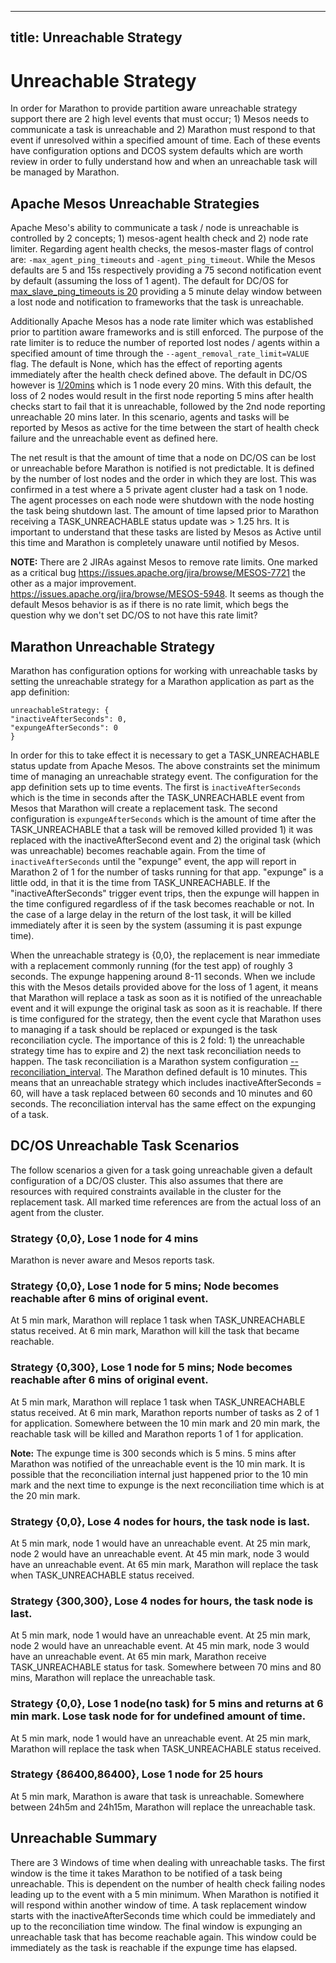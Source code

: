 
---
title: Unreachable Strategy
---

# Unreachable Strategy

In order for Marathon to provide partition aware unreachable strategy support there are 2 high level events that must occur; 1) Mesos needs to communicate a task is unreachable and 2) Marathon must respond to that event if unresolved within a specified amount of time. Each of these events have configuration options and DCOS system defaults which are worth review in order to fully understand how and when an unreachable task will be managed by Marathon.

## Apache Mesos Unreachable Strategies

Apache Meso's ability to communicate a task / node is unreachable is controlled by 2 concepts; 1) mesos-agent health check and 2) node rate limiter. Regarding agent health checks, the mesos-master flags of control are:
`-max_agent_ping_timeouts` and `-agent_ping_timeout`. While the Mesos defaults are 5 and 15s respectively providing a 75 second notification event by default (assuming the loss of 1 agent). The default for DC/OS for [max_slave_ping_timeouts is 20](https://github.com/dcos/dcos/blob/9cc6ab28060545cd203c09aa7fa1b9456773d080/gen/dcos-config.yaml#L449)
providing a 5 minute delay window between a lost node and notification to frameworks that the task is unreachable.

Additionally Apache Mesos has a node rate limiter which was established prior to partition aware frameworks and is still enforced. The purpose of the rate limiter is to reduce the number of reported lost nodes / agents within a specified amount of time through the `--agent_removal_rate_limit=VALUE` flag. The default is None, which has the effect of reporting agents immediately after the health check defined above. The default in DC/OS however is [1/20mins](https://github.com/dcos/dcos/blob/9cc6ab28060545cd203c09aa7fa1b9456773d080/gen/dcos-config.yaml#L442)
which is 1 node every 20 mins. With this default, the loss of 2 nodes would result in the first node reporting 5 mins after health checks start to fail that it is unreachable, followed by the 2nd node reporting unreachable 20 mins later. In this scenario, agents and tasks will be reported by Mesos as active for the time between the start of health check failure and the unreachable event as defined here.

The net result is that the amount of time that a node on DC/OS can be lost or unreachable before Marathon is notified is not predictable. It is defined by the number of lost nodes and the order in which they are lost. This was confirmed in a test where a 5 private agent cluster had a task on 1 node. The agent processes on each node were shutdown with the node hosting the task being shutdown last. The amount of time lapsed prior to Marathon receiving a TASK_UNREACHABLE status update was > 1.25 hrs. It is important to understand that these tasks are listed by Mesos as Active until this time and Marathon is completely unaware until notified by Mesos.

**NOTE:**
There are 2 JIRAs against Mesos to remove rate limits. One marked as a critical bug https://issues.apache.org/jira/browse/MESOS-7721
the other as a major improvement. https://issues.apache.org/jira/browse/MESOS-5948. It seems as though the default Mesos behavior is as if there is no rate limit, which begs the question why we don't set DC/OS to not have this rate limit?

## Marathon Unreachable Strategy

Marathon has configuration options for working with unreachable tasks by setting the unreachable strategy for a Marathon application as part as the app definition:

```
unreachableStrategy: {
"inactiveAfterSeconds": 0,
"expungeAfterSeconds": 0
}
```

In order for this to take effect it is necessary to get a TASK_UNREACHABLE status update from Apache Mesos. The above constraints set the minimum time of managing an unreachable strategy event. The configuration for the app definition sets up to time events. The first is `inactiveAfterSeconds` which is the time in seconds after the TASK_UNREACHABLE event from Mesos that Marathon will create a replacement task. The second configuration is `expungeAfterSeconds` which is the amount of time after the TASK_UNREACHABLE that a task will be removed killed provided 1) it was replaced with the inactiveAfterSecond event and 2) the original task (which was unreachable) becomes reachable again. From the time of `inactiveAfterSeconds` until the "expunge" event, the app will report in Marathon 2 of 1 for the number of tasks running for that app. "expunge" is a little odd, in that it is the time from TASK_UNREACHABLE. If the "inactiveAfterSeconds" trigger event trips, then the expunge will happen in the time configured regardless of if the task becomes reachable or not. In the case of a large delay in the
return of the lost task, it will be killed immediately after it is seen by the system (assuming it is past expunge time).

When the unreachable strategy is {0,0}, the replacement is near immediate with a replacement commonly running (for the test app) of roughly 3 seconds. The expunge happening around 8-11 seconds. When we include this with the Mesos details provided above for the loss of 1 agent, it means that Marathon will replace a task as soon as it is notified of the unreachable event and it will expunge the original task as soon as it is reachable. If there is time configured for the strategy, then the event cycle that Marathon uses to managing if a task should be replaced or expunged is the task reconciliation cycle. The importance of this is 2 fold: 1) the unreachable strategy time has to expire and 2) the next task reconciliation needs to happen. The task reconciliation is a Marathon system configuration [--reconciliation_interval](https://mesosphere.github.io/marathon/docs/command-line-flags.html). The Marathon defined default is 10 minutes. This means that an unreachable strategy which includes inactiveAfterSeconds = 60, will have a task replaced between 60 seconds and 10 minutes and 60 seconds. The reconciliation interval has the same effect on the expunging of a task.

## DC/OS Unreachable Task Scenarios

The follow scenarios a given for a task going unreachable given a default configuration of a DC/OS cluster. This also assumes that there are resources with required constraints available in the cluster for the replacement task. All marked time references are from the actual loss of an agent from the cluster.

### Strategy {0,0}, Lose 1 node for 4 mins

Marathon is never aware and Mesos reports task.

### Strategy {0,0}, Lose 1 node for 5 mins; Node becomes reachable after 6 mins of original event.

At 5 min mark, Marathon will replace 1 task when TASK_UNREACHABLE status received.
At 6 min mark, Marathon will kill the task that became reachable.

### Strategy {0,300}, Lose 1 node for 5 mins; Node becomes reachable after 6 mins of original event.

At 5 min mark, Marathon will replace 1 task when TASK_UNREACHABLE status received.
At 6 min mark, Marathon reports number of tasks as 2 of 1 for application.
Somewhere between the 10 min mark and 20 min mark, the reachable task will be killed and Marathon reports 1 of 1 for application.

**Note:** The expunge time is 300 seconds which is 5 mins. 5 mins after Marathon was notified of the unreachable event is the 10 min mark.
It is possible that the reconciliation internal just happened prior to the 10 min mark and the next time to expunge is the next reconciliation time which is at the 20 min mark.

### Strategy {0,0}, Lose 4 nodes for hours, the task node is last.

At 5 min mark, node 1 would have an unreachable event.
At 25 min mark, node 2 would have an unreachable event.
At 45 min mark, node 3 would have an unreachable event.
At 65 min mark, Marathon will replace the task when TASK_UNREACHABLE status received.

### Strategy {300,300}, Lose 4 nodes for hours, the task node is last.

At 5 min mark, node 1 would have an unreachable event.
At 25 min mark, node 2 would have an unreachable event.
At 45 min mark, node 3 would have an unreachable event.
At 65 min mark, Marathon receive TASK_UNREACHABLE status for task.
Somewhere between 70 mins and 80 mins, Marathon will replace the unreachable task.

### Strategy {0,0}, Lose 1 node(no task) for 5 mins and returns at 6 min mark. Lose task node for for undefined amount of time.

At 5 min mark, node 1 would have an unreachable event.
At 25 min mark, Marathon will replace the task when TASK_UNREACHABLE status received.

### Strategy {86400,86400}, Lose 1 node for 25 hours

At 5 min mark, Marathon is aware that task is unreachable.
Somewhere between 24h5m and 24h15m, Marathon will replace the unreachable task.

## Unreachable Summary

There are 3 Windows of time when dealing with unreachable tasks. The first window is the time it takes Marathon to be notified of a task being unreachable. This is dependent on the number of health check failing nodes leading up to the event with a 5 min minimum. When Marathon is notified it will respond within another window of time. A task replacement window starts with the inactiveAfterSeconds time which could be immediately and up to the reconciliation time window. The final window is expunging an unreachable task that has become reachable again. This window could be immediately as the task is reachable if the expunge time has elapsed.
